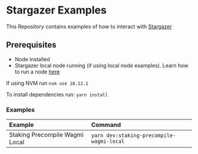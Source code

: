 # Stargazer Examples

This Repository contains examples of how to interact with [Stargazer](https://github.com/berachain/stargazer)


## Prerequisites
- Node installed
- Stargazer local node running (if using local node examples). Learn how to run a node [here]()

If using NVM run `nvm use 18.12.1`

To install dependencies run:
`yarn install` 

### Examples

|Example                           | Command                                   |
| :------------------------------- | :---------------------------------------- |
|Staking Precompile Wagmi Local    | `yarn dev:staking-precompile-wagmi-local` |